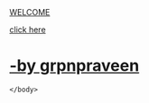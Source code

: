 <html lang="en">
    <head>
        <title>Neon Effect</title>
        <link rel="stylesheet" type="text/css" href="neon.css">
    </head>
    <body>
        <a href="index2.html">
            <span></span>
            <span></span>
            <span></span>
            <span></span>
            WELCOME
            <p>click here</p>
             <h1>-by grpnpraveen</h1>
        </a>
  
    </body>
</html>
